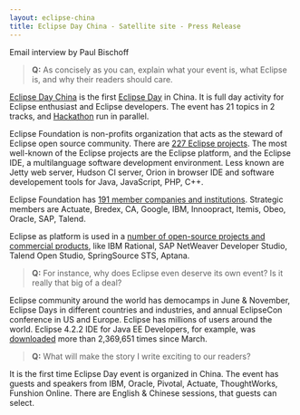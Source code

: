 ```yaml
---
layout: eclipse-china
title: Eclipse Day China - Satellite site - Press Release
---
```


Email interview by Paul Bischoff

><b>Q:</b> As concisely as you can, explain what your event is, what Eclipse is, and why their readers should care.

[Eclipse Day China](http://wiki.eclipse.org/Eclipse_Day_China) is the first [Eclipse Day](http://wiki.eclipse.org/Eclipse_Day) in China. 
It is full day activity for Eclipse enthusiast and Eclipse developers. The event has 21 topics in 2 tracks,
 and [Hackathon](http://en.wikipedia.org/wiki/Hackathon) run in parallel.

Eclipse Foundation is non-profits organization that acts as the steward of Eclipse open source community. 
There are [227 Eclipse projects](http://projects.eclipse.org/list-of-projects).
The most well-known of the Eclipse projects are the Eclipse platform, and the Eclipse IDE, a multilanguage software development environment.
Less known are Jetty web server, Hudson CI server, Orion in browser IDE and software developement tools for Java, JavaScript, PHP, C++. 

Eclipse Foundation has [191 member companies and institutions](http://www.eclipse.org/membership/showAllMembers.php).
Strategic members are Actuate, Bredex, CA, Google, IBM, Innoopract, Itemis, Obeo, Oracle, SAP, Talend.

Eclipse as platform is used in a [number of open-source projects and commercial products](http://en.wikipedia.org/wiki/List_of_Eclipse-based_software),
like IBM Rational, SAP NetWeaver Developer Studio, Talend Open Studio, SpringSource STS, Aptana.

><b>Q:</b> For instance, why does Eclipse even deserve its own event? Is it really that big of a deal? 

Eclipse community around the world has democamps in June & November, Eclipse Days in different countries and industries,
 and annual EclipseCon conference in US and Europe. Eclipse has millions of users around the world.
Eclipse 4.2.2 IDE for Java EE Developers, for example, was [downloaded](http://www.eclipse.org/downloads/) more than 2,369,651 times since March.

><b>Q:</b> What will make the story I write exciting to our readers? 

It is the first time Eclipse Day event is organized in China. The event has guests and speakers from IBM, Oracle, Pivotal, Actuate, ThoughtWorks, Funshion Online.
There are English & Chinese sessions, that guests can select.

